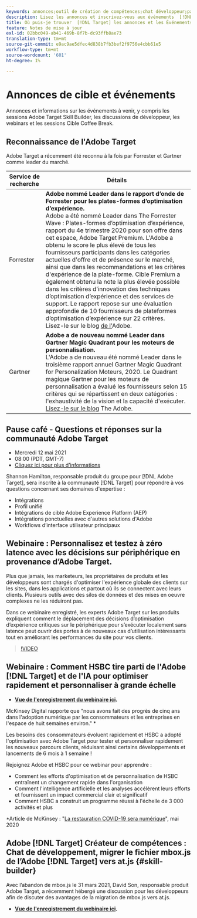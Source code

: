 ```yaml
---
keywords: annonces;outil de création de compétences;chat développeur;pause café;événements;forrester;gartner;webinar
description: Lisez les annonces et inscrivez-vous aux événements  [!DNL Target] d'Adobe, y compris les sessions de Générateur de compétences, les discussions de développeur et de responsable de produit, les webinaires, etc.
title: Où puis-je trouver  [!DNL Target] les annonces et les Événements ?
feature: Notes de mise à jour
exl-id: 02bbc049-ab41-469b-8f7b-dc93ffb8ae73
translation-type: tm+mt
source-git-commit: e9ac9ae5dfec4d838b7fb3bef2f9756e4cbb61e5
workflow-type: tm+mt
source-wordcount: '601'
ht-degree: 1%

---
```


# Annonces de cible et événements

Annonces et informations sur les événements à venir, y compris les sessions Adobe Target Skill Builder, les discussions de développeur, les webinars et les sessions Cible Coffee Break.

## Reconnaissance de l&#39;Adobe Target

Adobe Target a récemment été reconnu à la fois par Forrester et Gartner comme leader du marché.

| Service de recherche | Détails |
| --- | --- |
| Forrester | **Adobe nommé Leader dans le rapport d’onde de Forrester pour les plates-formes d’optimisation d’expérience.**<br> Adobe a été nommé Leader dans The Forrester Wave : Plates-formes d’optimisation d’expérience, rapport du 4e trimestre 2020 pour son offre dans cet espace, Adobe Target Premium. L&#39;Adobe a obtenu le score le plus élevé de tous les fournisseurs participants dans les catégories actuelles d&#39;offre et de présence sur le marché, ainsi que dans les recommandations et les critères d&#39;expérience de la plate-forme. Cible Premium a également obtenu la note la plus élevée possible dans les critères d’innovation des techniques d’optimisation d’expérience et des services de support. Le rapport repose sur une évaluation approfondie de 10 fournisseurs de plateformes d’optimisation d’expérience sur 22 critères.<br>Lisez-le sur le blog [ de l&#39;](https://blog.adobe.com/en/2020/11/24/adobe-named-leader-in-forrester-wave-report-experience-optimization-platforms.html)Adobe. |
| Gartner | **Adobe a de nouveau nommé Leader dans Gartner Magic Quadrant pour les moteurs de personnalisation.**<br> L&#39;Adobe a de nouveau été nommé Leader dans le troisième rapport annuel Gartner Magic Quadrant for Personalization Moteurs, 2020. Le Quadrant magique Gartner pour les moteurs de personnalisation a évalué les fournisseurs selon 15 critères qui se répartissent en deux catégories : l&#39;exhaustivité de la vision et la capacité d&#39;exécuter.<br>[Lisez-le sur le blog](https://theblog.adobe.com/adobe-again-named-leader-in-gartner-magic-quadrant-for-personalization-engines/) The Adobe. |

## Pause café - Questions et réponses sur la communauté Adobe Target

* Mercredi 12 mai 2021
* 08:00 (PDT, GMT-7)
* [Cliquez ici pour plus d’informations](https://experienceleaguecommunities.adobe.com/t5/adobe-target-discussions/at-community-q-amp-a-coffee-break-5-12-21-8am-pt-shannon/td-p/405341)

Shannon Hamilton, responsable produit du groupe pour [!DNL Adobe Target], sera inscrite à la communauté [!DNL Target] pour répondre à vos questions concernant ses domaines d&#39;expertise :

* Intégrations
* Profil unifié
* Intégrations de cible Adobe Experience Platform (AEP)
* Intégrations ponctuelles avec d&#39;autres solutions d&#39;Adobe
* Workflows d’interface utilisateur principaux

## Webinaire : Personnalisez et testez à zéro latence avec les décisions sur périphérique en provenance d’Adobe Target.

Plus que jamais, les marketeurs, les propriétaires de produits et les développeurs sont chargés d&#39;optimiser l&#39;expérience globale des clients sur les sites, dans les applications et partout où ils se connectent avec leurs clients. Plusieurs outils avec des silos de données et des mises en oeuvre complexes ne les réduiront pas.

Dans ce webinaire enregistré, les experts Adobe Target sur les produits expliquent comment le déplacement des décisions d’optimisation d’expérience critiques sur le périphérique pour s’exécuter localement sans latence peut ouvrir des portes à de nouveaux cas d’utilisation intéressants tout en améliorant les performances du site pour vos clients.

>[!VIDEO](https://video.tv.adobe.com/v/328148)

## Webinaire : Comment HSBC tire parti de l&#39;Adobe [!DNL Target] et de l&#39;IA pour optimiser rapidement et personnaliser à grande échelle

* **[Vue de l&#39;enregistrement du webinaire ici](https://seminars.adobeconnect.com/ps4ozlg7qfdy/?proto=true).**

McKinsey Digital rapporte que &quot;nous avons fait des progrès de cinq ans dans l&#39;adoption numérique par les consommateurs et les entreprises en l&#39;espace de huit semaines environ.&quot; *

Les besoins des consommateurs évoluent rapidement et HSBC a adopté l&#39;optimisation avec Adobe Target pour tester et personnaliser rapidement les nouveaux parcours clients, réduisant ainsi certains développements et lancements de 6 mois à 1 semaine !

Rejoignez Adobe et HSBC pour ce webinar pour apprendre :

* Comment les efforts d&#39;optimisation et de personnalisation de HSBC entraînent un changement rapide dans l&#39;organisation
* Comment l&#39;intelligence artificielle et les analyses accélèrent leurs efforts et fournissent un impact commercial clair et significatif
* Comment HSBC a construit un programme réussi à l&#39;échelle de 3 000 activités et plus

*Article de McKinsey : &quot;[La restauration COVID-19 sera numérique](https://www.mckinsey.com/business-functions/mckinsey-digital/our-insights/the-covid-19-recovery-will-be-digital-a-plan-for-the-first-90-days#)&quot;, mai 2020

## Adobe [!DNL Target] Créateur de compétences : Chat de développement, migrer le fichier mbox.js de l’Adobe [!DNL Target] vers at.js {#skill-builder}

Avec l’abandon de mbox.js le 31 mars 2021, David Son, responsable produit Adobe Target, a récemment hébergé une discussion pour les développeurs afin de discuter des avantages de la migration de mbox.js vers at.js.

* **[Vue de l&#39;enregistrement du webinaire ici](https://seminars.adobeconnect.com/ptdo6mfo6qn6/?proto=true).**
